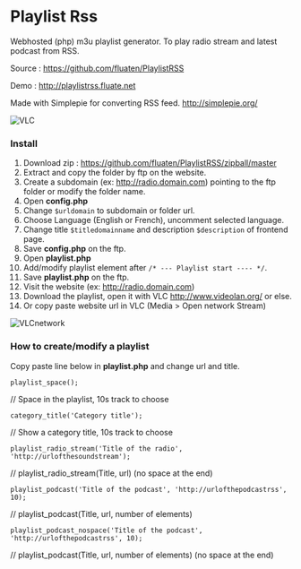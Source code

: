 # Playlist Rss

Webhosted (php) m3u playlist generator.
To play radio stream and latest podcast from RSS. 

Source : <https://github.com/fluaten/PlaylistRSS>

Demo : <http://playlistrss.fluate.net>

Made with Simplepie for converting RSS feed. <http://simplepie.org/>

![VLC](http://playlistrss.fluate.net/img/rssplaylist.png)

### Install

 1. Download zip : <https://github.com/fluaten/PlaylistRSS/zipball/master>
 2. Extract and copy the folder by ftp on the website.
 3. Create a subdomain (ex: http://radio.domain.com) pointing to the ftp folder or modify the folder name.
 4. Open **config.php**
 5. Change `$urldomain` to subdomain or folder url.
 6. Choose Language (English or French), uncomment selected language.
 7. Change title `$titledomainname` and description `$description` of frontend page.
 8. Save **config.php** on the ftp.
 9. Open **playlist.php**
 10. Add/modify playlist element after `/* --- Playlist start ---- */`.
 11. Save **playlist.php** on the ftp.
 12. Visit the website (ex: http://radio.domain.com)
 13. Download the playlist, open it with VLC http://www.videolan.org/ or else.	
 14. Or copy paste website url in VLC (Media > Open network Stream)

![VLCnetwork](http://playlistrss.fluate.net/img/networkstream.png) 


### How to create/modify a playlist

Copy paste line below in **playlist.php** and change url and title.

`playlist_space();`

// Space in the playlist, 10s track to choose

`category_title('Category title');`

// Show a category title, 10s track to choose

`playlist_radio_stream('Title of the radio', 'http://urlofthesoundstream');`

// playlist_radio_stream(Title, url) (no space at the end)

`playlist_podcast('Title of the podcast', 'http://urlofthepodcastrss', 10);`

// playlist_podcast(Title, url, number of elements)

`playlist_podcast_nospace('Title of the podcast', 'http://urlofthepodcastrss', 10);`

// playlist_podcast(Title, url, number of elements) (no space at the end)

